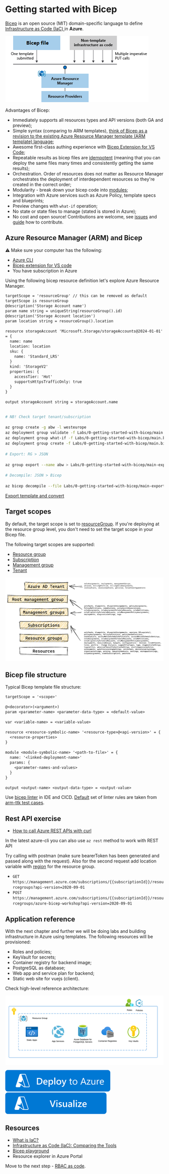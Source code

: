 # Getting started with Bicep

[Bicep](https://github.com/Azure/bicep) is an open source (MIT) domain-specific language to define [Infrastructure as Code (IaC) ](https://learn.microsoft.com/devops/deliver/what-is-infrastructure-as-code?wt.mc_id=MVP_387222)in **Azure**.

![Azure Bicep processing](/.attachments/bicep-processing.png)

Advantages of Bicep:

* Immediately supports all resources types and API versions (both GA and preview);
* Simple syntax (comparing to ARM templates), [think of Bicep as a revision to the existing Azure Resource Manager template (ARM template) language](https://learn.microsoft.com/azure/azure-resource-manager/bicep/frequently-asked-questions?wt.mc_id=MVP_387222#why-create-a-new-language-instead-of-using-an-existing-one); 
* Awesome first-class authing experience with [Bicep Extension for VS Code](https://marketplace.visualstudio.com/items?itemName=ms-azuretools.vscode-bicep);
* Repeatable results as bicep files are [idempotent](https://en.wikipedia.org/wiki/Idempotence) (meaning that you can deploy the same files many times and consistently getting the same results);
* Orchestration. Order of resources does not matter as Resource Manager orchestrates the deployment of interdependent resources so they're created in the correct order;
* Modularity - break down your bicep code into [modules](https://learn.microsoft.com/azure/azure-resource-manager/bicep/modules?wt.mc_id=MVP_387222);
* Integration with Azure services such as Azure Policy, template specs and blueprints;
* Preview changes with `what-if` operation;
* No state or state files to manage (stated is stored in Azure);
* No cost and open source! Contributions are welcome, see [issues](https://github.com/Azure/bicep/contribute) and [guide](https://github.com/Azure/bicep/blob/985abdb65cb5407bebd6ce74319a113907a9a9f3/CONTRIBUTING.md) how to contribute.

## Azure Resource Manager (ARM) and Bicep

⚠️ Make sure your computer has the following:

* [Azure CLI](https://learn.microsoft.com/en-us/cli/azure/install-azure-cli?wt.mc_id=MVP_387222)
* [Bicep extension for VS code](https://learn.microsoft.com/en-us/azure/azure-resource-manager/bicep/quickstart-create-bicep-use-visual-studio-code?tabs=azure-cli&wt.mc_id=MVP_387222)
* You have subscription in Azure

Using the following bicep resource definition let's explore Azure Resource Manager.

```bicep
targetScope = 'resourceGroup' // this can be removed as default targetScope is resourceGroup
@description('Storage Account name')
param name string = uniqueString(resourceGroup().id)
@description('Storage Account location')
param location string = resourceGroup().location

resource storageAccount 'Microsoft.Storage/storageAccounts@2024-01-01' = {
  name: name
  location: location
  sku: {
    name: 'Standard_LRS'
  }
  kind: 'StorageV2'
  properties: {
    accessTier: 'Hot'
    supportsHttpsTrafficOnly: true
  }
}

output storageAccount string = storageAccount.name
```

```bash

# NB! Check target tenant/subscription

az group create -g abw -l westeurope
az deployment group validate -f Labs/0-getting-started-with-bicep/main.bicep -g abw
az deployment group what-if -f Labs/0-getting-started-with-bicep/main.bicep -g abw
az deployment group create -f Labs/0-getting-started-with-bicep/main.bicep -g abw

# Export: RG > JSON

az group export --name abw > Labs/0-getting-started-with-bicep/main-exported.json

# Decompile: JSON > Bicep

az bicep decompile --file Labs/0-getting-started-with-bicep/main-exported.json

```

[Export template and convert](https://learn.microsoft.com/en-us/azure/azure-resource-manager/bicep/decompile?tabs=azure-cli&wt.mc_id=MVP_387222#export-template-and-convert)

## Target scopes

By default, the target scope is set to [resourceGroup](https://learn.microsoft.com/en-us/azure/azure-resource-manager/bicep/deploy-to-resource-group?tabs=azure-cli&wt.mc_id=MVP_387222). If you're deploying at the resource group level, you don't need to set the target scope in your Bicep file.

The following target scopes are supported:

* [Resource group](https://learn.microsoft.com/en-us/azure/azure-resource-manager/bicep/deploy-to-resource-group?tabs=azure-cli&wt.mc_id=MVP_387222)
* [Subscription](https://learn.microsoft.com/en-us/azure/azure-resource-manager/bicep/deploy-to-subscription?tabs=azure-cli&wt.mc_id=MVP_387222)
* [Management group](https://learn.microsoft.com/en-us/azure/azure-resource-manager/bicep/deploy-to-management-group?tabs=azure-cli&wt.mc_id=MVP_387222)
* [Tenant](https://learn.microsoft.com/en-us/azure/azure-resource-manager/bicep/deploy-to-tenant?tabs=azure-cli&wt.mc_id=MVP_387222)

![Azure Scope](/.attachments/az-target-scopes.png)

## Bicep file structure

Typical Bicep template file structure:

```bicep
targetScope = '<scope>'

@<decorator>(<argument>)
param <parameter-name> <parameter-data-type> = <default-value>

var <variable-name> = <variable-value>

resource <resource-symbolic-name> '<resource-type>@<api-version>' = {
  <resource-properties>
}

module <module-symbolic-name> '<path-to-file>' = {
  name: '<linked-deployment-name>'
  params: {
    <parameter-names-and-values>
  }
}

output <output-name> <output-data-type> = <output-value>
```

Use [bicep linter](https://learn.microsoft.com/azure/azure-resource-manager/bicep/linter?wt.mc_id=MVP_387222?) in IDE and CICD. [Default](https://learn.microsoft.com/azure/azure-resource-manager/bicep/linter#default-rules?wt.mc_id=MVP_387222) set of linter rules are taken from [arm-ttk test cases](https://learn.microsoft.com/en-us/azure/azure-resource-manager/templates/template-test-cases?wt.mc_id=MVP_387222).

## Rest API exercise

* [How to call Azure REST APIs with curl](https://learn.microsoft.com/en-us/rest/api/azure/?wt.mc_id=MVP_387222#how-to-call-azure-rest-apis-with-curl)

In the latest azure-cli you can also use `az rest` method to work with REST API

Try calling with postman (make sure bearerToken has been generated and passed along with the request). Also for the second request add location variable with [region](https://learn.microsoft.com/azure/availability-zones/cross-region-replication-azure?wt.mc_id=MVP_387222#azure-cross-region-replication-pairings-for-all-geographies) for the resource group.

* `GET https://management.azure.com/subscriptions/{{subscriptionId}}/resourcegroups?api-version=2020-09-01`
* `POST https://management.azure.com/subscriptions/{{subscriptionId}}/resourcegroups/azure-bicep-workshop?api-version=2020-09-01`

## Application reference

With the next chapter and further we will be doing labs and building infrastructure in Azure using templates. The following resources will be provisioned:

* Roles and policies;
* KeyVault for secrets;
* Container registry for backend image;
* PostgreSQL as database;
* Web app and service plan for backend;
* Static web site for vuejs (client).

Check high-level reference architecture:
  
![Full Stack Application in Azure with Bicep](/.attachments/full-stack-with-bicep.png)

[![Deploy to Azure](https://raw.githubusercontent.com/Azure/azure-quickstart-templates/master/1-CONTRIBUTION-GUIDE/images/deploytoazure.svg)](https://portal.azure.com/#create/Microsoft.Template/uri/)
[![Visualize](https://raw.githubusercontent.com/Azure/azure-quickstart-templates/master/1-CONTRIBUTION-GUIDE/images/visualizebutton.svg)](http://armviz.io/#/?load=)

## Resources

* [What is IaC?](https://www.youtube.com/watch?v=uETq8KKVUFY)
* [Infrastructure as Code (IaC): Comparing the Tools](https://techcommunity.microsoft.com/t5/itops-talk-blog/infrastructure-as-code-iac-comparing-the-tools/ba-p/3205045?wt.mc_id=MVP_387222?)
* [Bicep playground](https://aka.ms/bicepdemo)
* Resource explorer in Azure Portal

Move to the next step - [RBAC as code](1-RBAC-as-code.md).